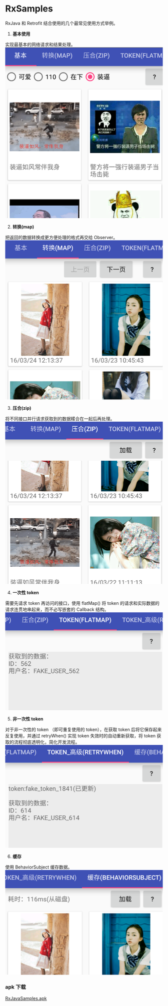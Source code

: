 RxSamples
================
RxJava 和 Retrofit 结合使用的几个最常见使用方式举例。

1. **基本使用**

  实现最基本的网络请求和结果处理。
  ![screenshot_1](./images/screenshot_1.png)

2. **转换(map)**

  把返回的数据转换成更方便处理的格式再交给 Observer。
  ![screenshot_2](./images/screenshot_2.png)

3. **压合(zip)**

  将不同接口并行请求获取到的数据糅合在一起后再处理。
  ![screenshot_3](./images/screenshot_3.png)

4. **一次性 token**

  需要先请求 token 再访问的接口，使用 flatMap() 将 token 的请求和实际数据的请求连贯地串起来，而不必写嵌套的 Callback 结构。
  ![screenshot_4](./images/screenshot_4.png)

5. **非一次性 token**

  对于非一次性的 token （即可重复使用的 token），在获取 token 后将它保存起来反复使用，并通过 retryWhen() 实现 token 失效时的自动重新获取，将 token 获取的流程彻底透明化，简化开发流程。
  ![screenshot_5](./images/screenshot_5.png)

6. **缓存**

  使用 BehaviorSubject 缓存数据。
  ![screenshot_6](./images/screenshot_6.png)

### apk 下载
[RxJavaSamples.apk](./apk/RxJavaSamples.apk?raw=true)